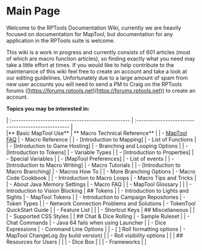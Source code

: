 # Main Page
Welcome to the RPTools Documentation Wiki, currently we are heavily focused on documentation for MapTool, but documentation for any application in the RPTools suite is welcome.

This wiki is a work in progress and currently consists of 601 articles (most of which are macro function articles), so finding exactly what you need may take a little effort at times. If you would like to help contribute to the maintenance of this wiki feel free to create an account and take a look at our editing guidelines. Unfortunately due to a large amount of spam from new user accounts you will need to send a PM to Craig on the RPTools forums ([https://forums.rptools.net](https://forums.rptools.net)) to create an account.

**Topics you may be interested in:**

| :------------------------------------------------- | :-------------------------------------------------- |  
|** Basic MapTool Use**                              | ** Macro Technical Reference**                      |
| - [MapTool FAQ](maptool_faq)                       | - Macro Reference                                   |
| - [Introduction to Mapping]                        | - List of Functions                                 |
| - [Introduction to Game Hosting]                   | - Branching and Looping Options                     |
| - [Introduction to Tokens]                         | - Variable Types                                    |
| - [Introduction to Properties]                     | - Special Variables                                 |
| - [MapTool Preferences]                            | - List of events                                    |
| - [Introduction to Macro Writing]                  | - Macro Tutorials                                   |
|   - [Introduction to Macro Branching]              | - Macros How To                                     |
|   - More Branching Options                         | - Macro Code Cookbook                               |
|   - Introduction to Macro Loops                    | - Macro Tips and Tricks                             |
| - About Java Memory Settings                       | - Macro FAQ                                         |
| - MapTool Glossary                                 |                                                     |
| - Introduction to Vision Blocking                  | ## Tokens                                           |
| - Introduction to Lights and Sights                | - MapTool Tokens                                    |
| - Introduction to Campaign Repositories            | - Token Types                                       |
| - Network Connection Problems and Solutions        | - TokenTool QuickStart Guide                        |
| - Feature List                                     |                                                     |
| - Shortcut Keys                                    | ## Miscellaneous                                    |
|                                                    | - Supported CSS Styles                              |
| ## Chat & Dice Rolling                             | - Sample Ruleset                                    |
| - Chat Commands                                    | - Java 64 fails when using Launcher                 |
| - Dice Expressions                                 | - Command Line Options                              |
| - [ ] Roll formatting options                      | - MapTool ChangeLog (by build version)              |
| - Roll visibility options                          |                                                     |
| ## Resources for Users                             |                                                     |
| - Dice Box                                         |                                                     |
| - Frameworks                                       |                                                     |
 

